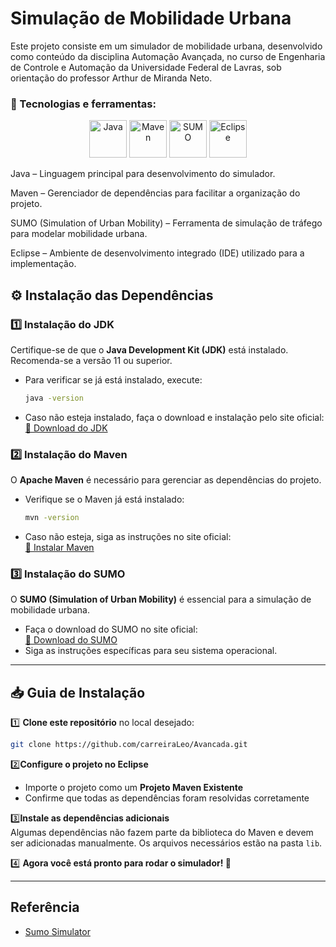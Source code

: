 
# Simulação de Mobilidade Urbana
Este projeto consiste em um simulador de mobilidade urbana, desenvolvido como conteúdo da disciplina Automação Avançada, no curso de Engenharia de Controle e Automação da Universidade Federal de Lavras, sob orientação do professor Arthur de Miranda Neto.

### 📌 Tecnologias e ferramentas:
<div align="center"> 
<img src="https://cdn.jsdelivr.net/gh/devicons/devicon/icons/java/java-original.svg" title="Java" width="60" height="60"/> 
<img src="https://cdn.jsdelivr.net/gh/devicons/devicon/icons/maven/maven-original-wordmark.svg" title="Maven" width="60" height="60"/> 
<img src="https://upload.wikimedia.org/wikipedia/commons/6/66/Sumo_logo.png" title="SUMO" width="60" height="60"/> 
<img src="https://cdn.jsdelivr.net/gh/devicons/devicon/icons/eclipse/eclipse-original.svg" title="Eclipse" width="60" height="60"/> </div>



Java – Linguagem principal para desenvolvimento do simulador.

Maven – Gerenciador de dependências para facilitar a organização do projeto.

SUMO (Simulation of Urban Mobility) – Ferramenta de simulação de tráfego para modelar mobilidade urbana.

Eclipse – Ambiente de desenvolvimento integrado (IDE) utilizado para a implementação.
## ⚙️ Instalação das Dependências

### 1️⃣ Instalação do JDK  
Certifique-se de que o **Java Development Kit (JDK)** está instalado. Recomenda-se a versão 11 ou superior.  

- Para verificar se já está instalado, execute:  
  ```sh
  java -version
  ```  
- Caso não esteja instalado, faça o download e instalação pelo site oficial:  
  [🔗 Download do JDK](https://www.oracle.com/java/technologies/javase-jdk11-downloads.html)  

### 2️⃣ Instalação do Maven  
O **Apache Maven** é necessário para gerenciar as dependências do projeto.  

- Verifique se o Maven já está instalado:  
  ```sh
  mvn -version
  ```  
- Caso não esteja, siga as instruções no site oficial:  
  [🔗 Instalar Maven](https://maven.apache.org/download.cgi)  

### 3️⃣ Instalação do SUMO  
O **SUMO (Simulation of Urban Mobility)** é essencial para a simulação de mobilidade urbana.  

- Faça o download do SUMO no site oficial:  
  [🔗 Download do SUMO](https://sumo.dlr.de/docs/Downloads.html)  
- Siga as instruções específicas para seu sistema operacional.  

---

## 📥 Guia de Instalação  

1️⃣ **Clone este repositório** no local desejado:  
   ```sh
   git clone https://github.com/carreiraLeo/Avancada.git
   ```  

2️⃣**Configure o projeto no Eclipse**  
   - Importe o projeto como um **Projeto Maven Existente**  
   - Confirme que todas as dependências foram resolvidas corretamente  

3️⃣**Instale as dependências adicionais**  
   Algumas dependências não fazem parte da biblioteca do Maven e devem ser adicionadas manualmente. Os arquivos necessários estão na pasta `lib`.  
 

4️⃣ **Agora você está pronto para rodar o simulador! 🚀**  

---

## Referência

 - [Sumo Simulator](https://github.com/admufla/sumosimulator)
